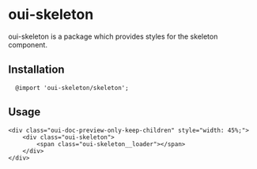 # oui-skeleton

<component-status cx-design="complete" ux="beta"></component-status>

oui-skeleton is a package which provides styles for the skeleton component.

## Installation

```less
  @import 'oui-skeleton/skeleton';
```

## Usage


```html:preview
<div class="oui-doc-preview-only-keep-children" style="width: 45%;">
    <div class="oui-skeleton">
        <span class="oui-skeleton__loader"></span>
    </div>
</div>
```